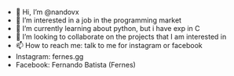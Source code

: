 - 👋 Hi, I’m @nandovx
- 👀 I’m interested in a job in the programming market
- 🌱 I’m currently learning about python, but i have exp in C
- 💞️ I’m looking to collaborate on the projects that I am interested in
- 📫 How to reach me: talk to me for instagram or facebook
- Instagram: fernes.gg
- Facebook: Fernando Batista (Fernes)

<!---
nandovx/nandovx is a ✨ special ✨ repository because its `README.md` (this file) appears on your GitHub profile.
You can click the Preview link to take a look at your changes.
--->
